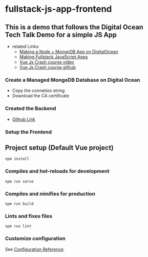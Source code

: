# fullstack-js-app-frontend

## This is a demo that follows the Digital Ocean Tech Talk Demo for a simple JS App 

* related Links: 
  * [Making a Node + MongoDB App on DigitalOcean](https://www.youtube.com/watch?v=1171ScSfIrs&t=1862s)
  * [Making Fullstack JavaScript Apps](https://www.youtube.com/watch?v=C2AyOoZa5Yc)
  * [Vue Js Crash course video](https://www.youtube.com/watch?v=qZXt1Aom3Cs&t=2701s)
  * [Vue Js Crash course github](https://github.com/bradtraversy/vue-crash-2021)

### Create a Managed MongoDB Database on Digital Ocean

* Copy the connetion string
* Download the CA certificate

### Created the Backend 

 * [Github Link](https://github.com/jeanwang2dev/fullstack-js-app-backend)

### Setup the Frontend

## Project setup (Default Vue project)
```
npm install
```

### Compiles and hot-reloads for development
```
npm run serve
```

### Compiles and minifies for production
```
npm run build
```

### Lints and fixes files
```
npm run lint
```

### Customize configuration
See [Configuration Reference](https://cli.vuejs.org/config/).



